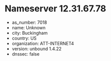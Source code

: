 # Nameserver 12.31.67.78

* as_number: 7018
* name: Unknown
* city: Buckingham
* country: US
* organization: ATT-INTERNET4
* version: unbound 1.4.22
* dnssec: false
